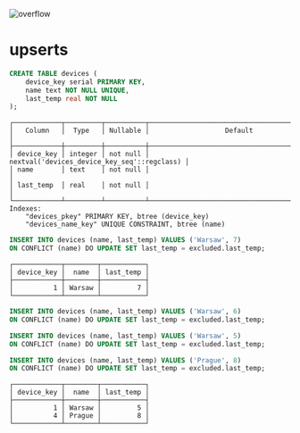 ![overflow](img/overflow.gif) <!-- .element style="width: 28%" -->


# upserts

```sql
CREATE TABLE devices (
    device_key serial PRIMARY KEY,
    name text NOT NULL UNIQUE,
    last_temp real NOT NULL
);
```
<!-- .element class="fragment" -->

```no-highlight
┌────────────┬─────────┬──────────┬─────────────────────────────────────────────┐
│   Column   │  Type   │ Nullable │                   Default                   │
├────────────┼─────────┼──────────┼─────────────────────────────────────────────┤
│ device_key │ integer │ not null │ nextval('devices_device_key_seq'::regclass) │
│ name       │ text    │ not null │                                             │
│ last_temp  │ real    │ not null │                                             │
└────────────┴─────────┴──────────┴─────────────────────────────────────────────┘
Indexes:
    "devices_pkey" PRIMARY KEY, btree (device_key)
    "devices_name_key" UNIQUE CONSTRAINT, btree (name)
```
<!-- .element class="fragment" -->


```sql
INSERT INTO devices (name, last_temp) VALUES ('Warsaw', 7)
ON CONFLICT (name) DO UPDATE SET last_temp = excluded.last_temp;
```

```no-highlight
┌────────────┬────────┬───────────┐
│ device_key │  name  │ last_temp │
├────────────┼────────┼───────────┤
│          1 │ Warsaw │         7 │
└────────────┴────────┴───────────┘
```
<!-- .element class="fragment" -->

```sql
INSERT INTO devices (name, last_temp) VALUES ('Warsaw', 6)
ON CONFLICT (name) DO UPDATE SET last_temp = excluded.last_temp;
```
<!-- .element class="fragment" -->

```sql
INSERT INTO devices (name, last_temp) VALUES ('Warsaw', 5)
ON CONFLICT (name) DO UPDATE SET last_temp = excluded.last_temp;
```
<!-- .element class="fragment" -->

```sql
INSERT INTO devices (name, last_temp) VALUES ('Prague', 8)
ON CONFLICT (name) DO UPDATE SET last_temp = excluded.last_temp;
```
<!-- .element class="fragment" -->

```no-highlight
┌────────────┬────────┬───────────┐
│ device_key │  name  │ last_temp │
├────────────┼────────┼───────────┤
│          1 │ Warsaw │         5 │
│          4 │ Prague │         8 │
└────────────┴────────┴───────────┘
```
<!-- .element class="fragment" -->
